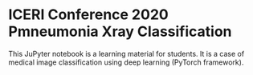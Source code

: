 # ICERI Conference 2020 Pmneumonia Xray Classification
This JuPyter notebook is a learning material for students. It is a case of medical image classification using deep learning (PyTorch framework). 
